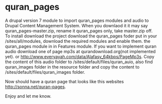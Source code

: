 quran_pages
===========

A drupal version 7 module to import quran_pages modules  and audio to Drupal Content Management System. When you downlaod it it may say quran_pages-master.zip, rename it quran_pages only, take master.zip off.
To install download the project download the quran_pages foder put in your /sites/all/modules, 
download the required modules and enable them. the quran_pages module in in Features module.
If you want to implement quran audio download one of page mp3s at qurandownload.org(not implemented yet). or http://www.everyayah.com/data/Alafasy_64kbps/PageMp3s. Copy the content of this audio folder to /sites/default/files/quran_auio, also find quran_images folder in the resource folder and copy the content to /sites/default/files/quran_images folder.

Now should have a quran page that looks like this websites http://sonna.net/quran-pages.

Enjoy and let me know.

